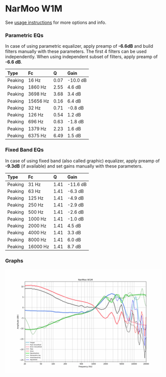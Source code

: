 # NarMoo W1M
See [usage instructions](https://github.com/jaakkopasanen/AutoEq#usage) for more options and info.

### Parametric EQs
In case of using parametric equalizer, apply preamp of **-6.6dB** and build filters manually
with these parameters. The first 4 filters can be used independently.
When using independent subset of filters, apply preamp of **-6.6 dB**.

| Type    | Fc       |    Q | Gain     |
|:--------|:---------|:-----|:---------|
| Peaking | 16 Hz    | 0.07 | -10.0 dB |
| Peaking | 1860 Hz  | 2.55 | 4.6 dB   |
| Peaking | 3698 Hz  | 3.68 | 3.4 dB   |
| Peaking | 15656 Hz | 0.16 | 6.4 dB   |
| Peaking | 32 Hz    | 0.71 | -0.8 dB  |
| Peaking | 126 Hz   | 0.54 | 1.2 dB   |
| Peaking | 696 Hz   | 0.63 | -1.8 dB  |
| Peaking | 1379 Hz  | 2.23 | 1.6 dB   |
| Peaking | 6375 Hz  | 6.49 | 1.5 dB   |

### Fixed Band EQs
In case of using fixed band (also called graphic) equalizer, apply preamp of **-9.3dB**
(if available) and set gains manually with these parameters.

| Type    | Fc       |    Q | Gain     |
|:--------|:---------|:-----|:---------|
| Peaking | 31 Hz    | 1.41 | -11.6 dB |
| Peaking | 63 Hz    | 1.41 | -6.3 dB  |
| Peaking | 125 Hz   | 1.41 | -4.9 dB  |
| Peaking | 250 Hz   | 1.41 | -2.9 dB  |
| Peaking | 500 Hz   | 1.41 | -2.6 dB  |
| Peaking | 1000 Hz  | 1.41 | -1.0 dB  |
| Peaking | 2000 Hz  | 1.41 | 4.5 dB   |
| Peaking | 4000 Hz  | 1.41 | 3.3 dB   |
| Peaking | 8000 Hz  | 1.41 | 6.0 dB   |
| Peaking | 16000 Hz | 1.41 | 8.7 dB   |

### Graphs
![](./NarMoo%20W1M.png)